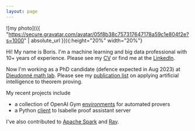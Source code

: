 ```yaml
---
layout: page
---
```


![my photo]({{ "https://secure.gravatar.com/avatar/05f8b38c757317647178a59c1e804f2e?s=1000" | absolute_url }}){:height="20%" width="20%"}

Hi! My name is Boris. I'm a machine learning and big data professional with 10+ years of experience. Please see my [CV](boris-shminke.pdf) or find me at the [LinkedIn](https://www.linkedin.com/in/inpefess/).

Now I'm working as a PhD candidate (defence expected in Aug 2023) at [Dieudonné math lab](https://math.unice.fr/laboratoire/fiche%26id%3d963.html). Please see my [publication list](https://scholar.google.com/citations?user=AxWTLt0AAAAJ) on applying artificial intelligence to theorem proving.

My recent projects include
* a collection of OpenAI Gym [environments](https://github.com/inpefess/gym-saturation) for automated provers
* a Python [client](https://github.com/inpefess/isabelle-client) to Isabelle proof assistant server

I've also contributed to [Apache Spark](https://github.com/apache/spark/pull/20691) and [Ray](https://github.com/ray-project/ray/pull/34790).
